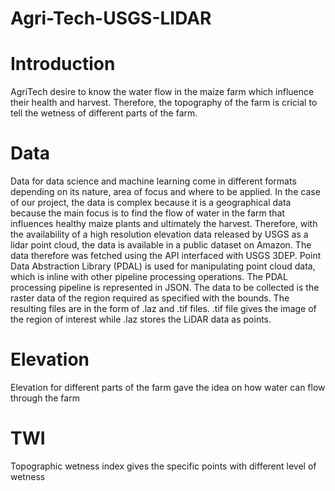 # Agri-Tech-USGS-LIDAR
# Introduction
AgriTech desire to know the water flow in the maize farm which influence their health and harvest. Therefore, the topography of the farm is cricial to tell the wetness of different parts of the farm.
# Data
Data for data science and machine learning come in different formats depending on its nature, area of focus and where to be applied. In the case of our project, the data is complex because it is a geographical data because the main focus is to find the flow of water in the farm that influences healthy maize plants and ultimately the harvest. Therefore, with the availability of a high resolution elevation data released by USGS as a lidar point cloud, the data is available in a public dataset on Amazon. The data therefore was fetched using the API interfaced with USGS 3DEP. Point Data Abstraction Library (PDAL) is used for manipulating point cloud data, which is inline with other pipeline processing operations. The PDAL processing pipeline is represented in JSON. The data to be collected is the raster data of the region required as specified with the bounds. The resulting files are in the form of .laz and .tif files. .tif file gives the image of the region of interest while .laz stores the LiDAR data as points.
# Elevation
Elevation for different parts of the farm gave the idea on how water can flow through the farm
# TWI
Topographic wetness index gives the specific points with different level of wetness
